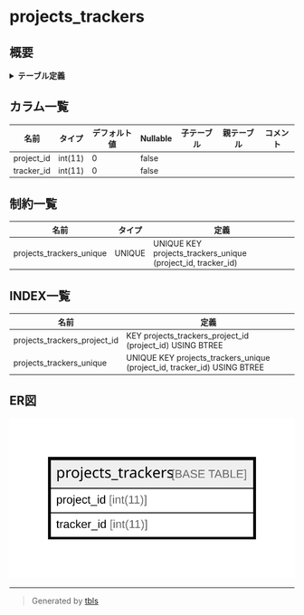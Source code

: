 # projects_trackers

## 概要

<details>
<summary><strong>テーブル定義</strong></summary>

```sql
CREATE TABLE `projects_trackers` (
  `project_id` int(11) NOT NULL DEFAULT '0',
  `tracker_id` int(11) NOT NULL DEFAULT '0',
  UNIQUE KEY `projects_trackers_unique` (`project_id`,`tracker_id`),
  KEY `projects_trackers_project_id` (`project_id`)
) ENGINE=InnoDB DEFAULT CHARSET=utf8
```

</details>

## カラム一覧

| 名前         | タイプ     | デフォルト値       | Nullable | 子テーブル      | 親テーブル      | コメント     |
| ---------- | ------- | ------------ | -------- | ---------- | ---------- | -------- |
| project_id | int(11) | 0            | false    |            |            |          |
| tracker_id | int(11) | 0            | false    |            |            |          |

## 制約一覧

| 名前                       | タイプ    | 定義                                                           |
| ------------------------ | ------ | ------------------------------------------------------------ |
| projects_trackers_unique | UNIQUE | UNIQUE KEY projects_trackers_unique (project_id, tracker_id) |

## INDEX一覧

| 名前                           | 定義                                                                       |
| ---------------------------- | ------------------------------------------------------------------------ |
| projects_trackers_project_id | KEY projects_trackers_project_id (project_id) USING BTREE                |
| projects_trackers_unique     | UNIQUE KEY projects_trackers_unique (project_id, tracker_id) USING BTREE |

## ER図

![er](projects_trackers.svg)

---

> Generated by [tbls](https://github.com/k1LoW/tbls)
